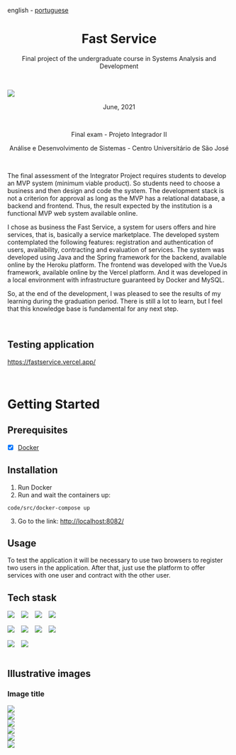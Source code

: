 <!-- LANGUAGE -->
<!-- LANGUAGE -->
<!-- LANGUAGE -->
english -
[portuguese](README_pt-br.md)
<br>  


<!-- HEADER -->
<!-- HEADER -->
<!-- HEADER -->
<h1 align="center">Fast Service</h1>
<p align="center">Final project of the undergraduate course in Systems Analysis and Development</p>
<br>  

<img    style="margin: auto; display: block;"
        src="./resources/readme_logo.jpg"/>


<!-- DATE -->
<!-- DATE -->
<!-- DATE -->
<p align="center">
        <span>June</span>,
        <span>2021</span></p>
<br>


<!-- LOCAL -->
<!-- LOCAL -->
<!-- LOCAL -->
<p align="center">
        <span>Final exam</span> -
        <span>Projeto Integrador II</span></p>
<p align="center">
        <span>Análise e Desenvolvimento de Sistemas</span> -
        <span>Centro Universitário de São José</span></p>
<br>


<!-- TEXT -->
<!-- TEXT -->
<!-- TEXT -->
<!-- goals -->
<!--  just objectives, no results or opinions.-->
<p align="left">The final assessment of the Integrator Project requires students to develop an MVP system (minimum viable product). So students need to choose a business and then design and code the system. The development stack is not a criterion for approval as long as the MVP has a relational database, a backend and frontend. Thus, the result expected by the institution is a functional MVP web system available online.</p>
<!-- results -->
<!-- just results, no objectives or opinions -->
<p align="left">I chose as business the Fast Service, a system for users offers and hire services, that is, basically a service marketplace. The developed system contemplated the following features: registration and authentication of users, availability, contracting and evaluation of services. The system was developed using Java and the Spring framework for the backend, available online by the Heroku platform. The frontend was developed with the VueJs framework, available online by the Vercel platform. And it was developed in a local environment with infrastructure guaranteed by Docker and MySQL.</p>
<!-- conclusion -->
<!-- just opinions, no objectives or results -->
<p align="left">So, at the end of the development, I was pleased to see the results of my learning during the graduation period. There is still a lot to learn, but I feel that this knowledge base is fundamental for any next step.</p>
<br>

<!-- TEST -->
<!-- TEST -->
<!-- TEST -->
## Testing application
https://fastservice.vercel.app/

</br>


<!-- GUIDES -->
<!-- GUIDES -->
<!-- GUIDES -->
# Getting Started

## Prerequisites
- [x] <a href="https://www.docker.com/">Docker</a>

##  Installation
1. Run Docker 
2. Run and wait the containers up: 
```
code/src/docker-compose up
```
3. Go to the link: <a href="">http://localhost:8082/</a> 


## Usage 
<!-- conclusion -->
<p align="left">To test the application it will be necessary to use two browsers to register two users in the application. After that, just use the platform to offer services with one user and contract with the other user.</p>


<!-- TECH -->
<!-- TECH -->
<!-- TECH -->
## Tech stask
<div style="display: flex; justify-content: left;">
        <img    style="margin-right: 15px;"
                src="https://img.shields.io/badge/Java-ED8B00?style=for-the-badge&logo=java&logoColor=white"/>
        <img    style="margin-right: 15px;"
                src="https://img.shields.io/badge/Spring-6DB33F?style=for-the-badge&logo=spring&logoColor=white"/>
        <img    style="margin-right: 15px;"
                src="https://img.shields.io/badge/Spring_Boot-F2F4F9?style=for-the-badge&logo=spring-boot"/>
        <img    style="margin-right: 15px;"
                src="https://img.shields.io/badge/Hibernate-59666C?style=for-the-badge&logo=Hibernate&logoColor=white"/>
</div>
<br>
<div style="display: flex; justify-content: left;">
        <img    style="margin-right: 15px;"
                src="https://img.shields.io/badge/Vue.js-35495E?style=for-the-badge&logo=vue.js&logoColor=4FC08D"/>
        <img    style="margin-right: 15px;"
                src="https://img.shields.io/badge/HTML5-E34F26?style=for-the-badge&logo=html5&logoColor=white"/>
        <img    style="margin-right: 15px;"
                src="https://img.shields.io/badge/CSS3-1572B6?style=for-the-badge&logo=css3&logoColor=white"/>
        <img    style="margin-right: 15px;"
                src="https://img.shields.io/badge/JavaScript-F7DF1E?style=for-the-badge&logo=javascript&logoColor=black"/>
</div>
<br>
<div style="display: flex; justify-content: left;">
        <img    style="margin-right: 15px;"
                src="https://img.shields.io/badge/Docker-2496ED?style=for-the-badge&logo=docker&logoColor=white"/>
        <img    style="margin-right: 15px;"
                src="https://img.shields.io/badge/MySQL-00000F?style=for-the-badge&logo=mysql&logoColor=white"/>
</div>
<br>


<!-- IMAGES -->
<!-- IMAGES -->
<!-- IMAGES -->
## Illustrative images

### Image title
<div>
        <img    style="margin: 0; "
                src="./resources/fastservice_01.png"/>
</div>
<div>
        <img    style="margin: 0; "
                src="./resources/fastservice_03a.png"/>
</div>
<div>
        <img    style="margin: 0; "
                src="./resources/fastservice_04b.png"/>
</div>
<div>
        <img    style="margin: 0; "
                src="./resources/fastservice_05.png"/>
</div>
<div>
        <img    style="margin: 0; "
                src="./resources/fastservice_06b.png"/>
</div>
<div>
        <img    style="margin: 0; "
                src="./resources/fastservice_08b.png"/>
</div>